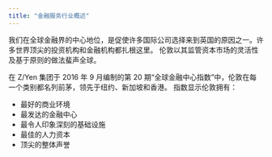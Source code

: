 ```yaml
---
title: "金融服务行业概述"
---
```


我们在全球金融界的中心地位，是促使许多国际公司选择来到英国的原因之一。许多世界顶尖的投资机构和金融机构都扎根这里。
伦敦以其监管资本市场的灵活性及基于原则的做法蜚声全球。

在 Z/Yen 集团于 2016 年 9 月编制的第 20 期“全球金融中心指数”中，伦敦在每一个类别都名列前茅，领先于纽约、新加坡和香港。
指数显示伦敦拥有：

-	最好的商业环境
-	最发达的金融中心
-	最令人印象深刻的基础设施
-	最佳的人力资本
-	顶尖的整体声誉

